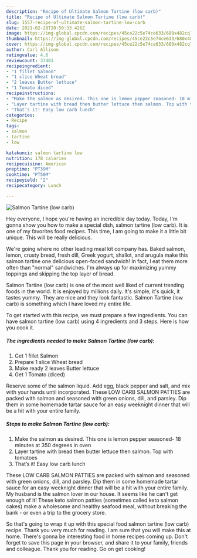 ```yaml
---
description: "Recipe of Ultimate Salmon Tartine (low carb)"
title: "Recipe of Ultimate Salmon Tartine (low carb)"
slug: 1557-recipe-of-ultimate-salmon-tartine-low-carb
date: 2021-02-28T20:50:33.426Z
image: https://img-global.cpcdn.com/recipes/45ce22c5e74ce633/680x482cq70/salmon-tartine-low-carb-recipe-main-photo.jpg
thumbnail: https://img-global.cpcdn.com/recipes/45ce22c5e74ce633/680x482cq70/salmon-tartine-low-carb-recipe-main-photo.jpg
cover: https://img-global.cpcdn.com/recipes/45ce22c5e74ce633/680x482cq70/salmon-tartine-low-carb-recipe-main-photo.jpg
author: Carl Allison
ratingvalue: 4.6
reviewcount: 37481
recipeingredient:
- "1 fillet Salmon"
- "1 slice Wheat bread"
- "2 leaves Butter lettuce"
- "1 Tomato diced"
recipeinstructions:
- "Make the salmon as desired. This one is lemon pepper seasoned- 18 minutes at 350 degrees in oven"
- "Layer tartine with bread then butter lettuce then salmon. Top with tomatoes"
- "That’s it! Easy low carb lunch"
categories:
- Recipe
tags:
- salmon
- tartine
- low

katakunci: salmon tartine low 
nutrition: 178 calories
recipecuisine: American
preptime: "PT39M"
cooktime: "PT50M"
recipeyield: "2"
recipecategory: Lunch

---
```



![Salmon Tartine (low carb)](https://img-global.cpcdn.com/recipes/45ce22c5e74ce633/680x482cq70/salmon-tartine-low-carb-recipe-main-photo.jpg)

Hey everyone, I hope you're having an incredible day today. Today, I'm gonna show you how to make a special dish, salmon tartine (low carb). It is one of my favorites food recipes. This time, I am going to make it a little bit unique. This will be really delicious.

We&#39;re going where no other leading meal kit company has. Baked salmon, lemon, crusty bread, fresh dill, Greek yogurt, shallot, and arugula make this salmon tartine one delicious open-faced sandwich! In fact, I eat them more often than &#34;normal&#34; sandwiches. I&#39;m always up for maximizing yummy toppings and skipping the top layer of bread.

Salmon Tartine (low carb) is one of the most well liked of current trending foods in the world. It is enjoyed by millions daily. It's simple, it's quick, it tastes yummy. They are nice and they look fantastic. Salmon Tartine (low carb) is something which I have loved my entire life.


To get started with this recipe, we must prepare a few ingredients. You can have salmon tartine (low carb) using 4 ingredients and 3 steps. Here is how you cook it.

<!--inarticleads1-->

##### The ingredients needed to make Salmon Tartine (low carb):

1. Get 1 fillet Salmon
1. Prepare 1 slice Wheat bread
1. Make ready 2 leaves Butter lettuce
1. Get 1 Tomato (diced)


Reserve some of the salmon liquid. Add egg, black pepper and salt, and mix with your hands until incorporated. These LOW CARB SALMON PATTIES are packed with salmon and seasoned with green onions, dill, and parsley. Dip them in some homemade tartar sauce for an easy weeknight dinner that will be a hit with your entire family. 

<!--inarticleads2-->

##### Steps to make Salmon Tartine (low carb):

1. Make the salmon as desired. This one is lemon pepper seasoned- 18 minutes at 350 degrees in oven
1. Layer tartine with bread then butter lettuce then salmon. Top with tomatoes
1. That’s it! Easy low carb lunch


These LOW CARB SALMON PATTIES are packed with salmon and seasoned with green onions, dill, and parsley. Dip them in some homemade tartar sauce for an easy weeknight dinner that will be a hit with your entire family. My husband is the salmon lover in our house. It seems like he can&#39;t get enough of it! These keto salmon patties (sometimes called keto salmon cakes) make a wholesome and healthy seafood meal, without breaking the bank - or even a trip to the grocery store. 

So that's going to wrap it up with this special food salmon tartine (low carb) recipe. Thank you very much for reading. I am sure that you will make this at home. There's gonna be interesting food in home recipes coming up. Don't forget to save this page in your browser, and share it to your family, friends and colleague. Thank you for reading. Go on get cooking!
